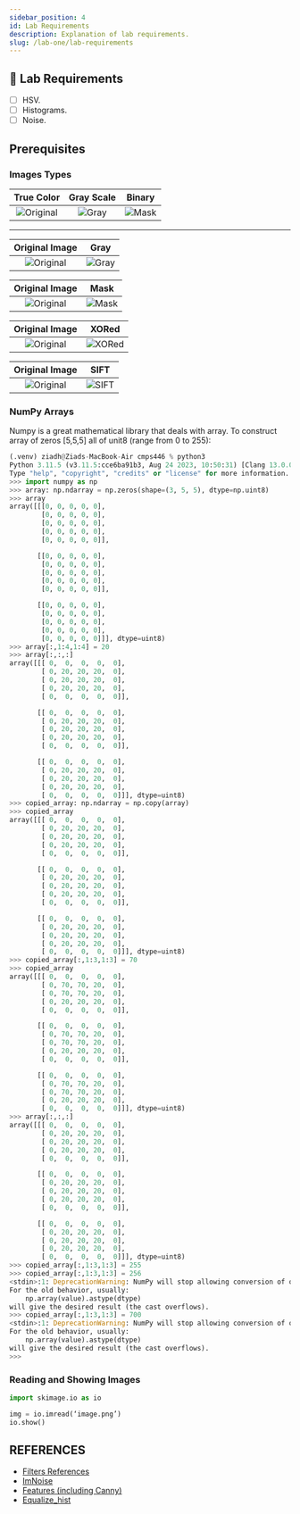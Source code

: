 ```yaml
---
sidebar_position: 4
id: Lab Requirements
description: Explanation of lab requirements.
slug: /lab-one/lab-requirements
---
```


## 📝 Lab Requirements
- [ ] HSV.
- [ ] Histograms.
- [ ] Noise.

## Prerequisites

### Images Types

True Color | Gray Scale | Binary
:---: | :---: | :---: |
![Original](/assets/images-types/original.png) | ![Gray](/assets/images-types/gray.png) | ![Mask](/assets/images-types/mask.png)

<hr/>

Original Image | Gray
:---: | :---:
![Original](/assets/images-types/original.png) | ![Gray](/assets/images-types/gray.png)


Original Image | Mask
:---: | :---:
![Original](/assets/images-types/original.png) | ![Mask](/assets/images-types/mask.png)

Original Image | XORed
:---: | :---:
![Original](/assets/images-types/original.png) | ![XORed](/assets/images-types/xored-img.png)

Original Image | SIFT
:---: | :---:
![Original](/assets/images-types/sift_without_mask.png) | ![SIFT](/assets/images-types/sift.png)

### NumPy Arrays
Numpy is a great mathematical library that deals with array. To construct array of zeros [5,5,5] all of unit8 (range from 0 to 255):
```python
(.venv) ziadh@Ziads-MacBook-Air cmps446 % python3 
Python 3.11.5 (v3.11.5:cce6ba91b3, Aug 24 2023, 10:50:31) [Clang 13.0.0 (clang-1300.0.29.30)] on darwin
Type "help", "copyright", "credits" or "license" for more information.
>>> import numpy as np
>>> array: np.ndarray = np.zeros(shape=(3, 5, 5), dtype=np.uint8)
>>> array
array([[[0, 0, 0, 0, 0],
        [0, 0, 0, 0, 0],
        [0, 0, 0, 0, 0],
        [0, 0, 0, 0, 0],
        [0, 0, 0, 0, 0]],

       [[0, 0, 0, 0, 0],
        [0, 0, 0, 0, 0],
        [0, 0, 0, 0, 0],
        [0, 0, 0, 0, 0],
        [0, 0, 0, 0, 0]],

       [[0, 0, 0, 0, 0],
        [0, 0, 0, 0, 0],
        [0, 0, 0, 0, 0],
        [0, 0, 0, 0, 0],
        [0, 0, 0, 0, 0]]], dtype=uint8)
>>> array[:,1:4,1:4] = 20
>>> array[:,:,:]
array([[[ 0,  0,  0,  0,  0],
        [ 0, 20, 20, 20,  0],
        [ 0, 20, 20, 20,  0],
        [ 0, 20, 20, 20,  0],
        [ 0,  0,  0,  0,  0]],

       [[ 0,  0,  0,  0,  0],
        [ 0, 20, 20, 20,  0],
        [ 0, 20, 20, 20,  0],
        [ 0, 20, 20, 20,  0],
        [ 0,  0,  0,  0,  0]],

       [[ 0,  0,  0,  0,  0],
        [ 0, 20, 20, 20,  0],
        [ 0, 20, 20, 20,  0],
        [ 0, 20, 20, 20,  0],
        [ 0,  0,  0,  0,  0]]], dtype=uint8)
>>> copied_array: np.ndarray = np.copy(array)
>>> copied_array
array([[[ 0,  0,  0,  0,  0],
        [ 0, 20, 20, 20,  0],
        [ 0, 20, 20, 20,  0],
        [ 0, 20, 20, 20,  0],
        [ 0,  0,  0,  0,  0]],

       [[ 0,  0,  0,  0,  0],
        [ 0, 20, 20, 20,  0],
        [ 0, 20, 20, 20,  0],
        [ 0, 20, 20, 20,  0],
        [ 0,  0,  0,  0,  0]],

       [[ 0,  0,  0,  0,  0],
        [ 0, 20, 20, 20,  0],
        [ 0, 20, 20, 20,  0],
        [ 0, 20, 20, 20,  0],
        [ 0,  0,  0,  0,  0]]], dtype=uint8)
>>> copied_array[:,1:3,1:3] = 70
>>> copied_array
array([[[ 0,  0,  0,  0,  0],
        [ 0, 70, 70, 20,  0],
        [ 0, 70, 70, 20,  0],
        [ 0, 20, 20, 20,  0],
        [ 0,  0,  0,  0,  0]],

       [[ 0,  0,  0,  0,  0],
        [ 0, 70, 70, 20,  0],
        [ 0, 70, 70, 20,  0],
        [ 0, 20, 20, 20,  0],
        [ 0,  0,  0,  0,  0]],

       [[ 0,  0,  0,  0,  0],
        [ 0, 70, 70, 20,  0],
        [ 0, 70, 70, 20,  0],
        [ 0, 20, 20, 20,  0],
        [ 0,  0,  0,  0,  0]]], dtype=uint8)
>>> array[:,:,:]
array([[[ 0,  0,  0,  0,  0],
        [ 0, 20, 20, 20,  0],
        [ 0, 20, 20, 20,  0],
        [ 0, 20, 20, 20,  0],
        [ 0,  0,  0,  0,  0]],

       [[ 0,  0,  0,  0,  0],
        [ 0, 20, 20, 20,  0],
        [ 0, 20, 20, 20,  0],
        [ 0, 20, 20, 20,  0],
        [ 0,  0,  0,  0,  0]],

       [[ 0,  0,  0,  0,  0],
        [ 0, 20, 20, 20,  0],
        [ 0, 20, 20, 20,  0],
        [ 0, 20, 20, 20,  0],
        [ 0,  0,  0,  0,  0]]], dtype=uint8)
>>> copied_array[:,1:3,1:3] = 255
>>> copied_array[:,1:3,1:3] = 256
<stdin>:1: DeprecationWarning: NumPy will stop allowing conversion of out-of-bound Python integers to integer arrays.  The conversion of 256 to uint8 will fail in the future.
For the old behavior, usually:
    np.array(value).astype(dtype)
will give the desired result (the cast overflows).
>>> copied_array[:,1:3,1:3] = 700
<stdin>:1: DeprecationWarning: NumPy will stop allowing conversion of out-of-bound Python integers to integer arrays.  The conversion of 700 to uint8 will fail in the future.
For the old behavior, usually:
    np.array(value).astype(dtype)
will give the desired result (the cast overflows).
>>> 
```

### Reading and Showing Images
```python
import skimage.io as io

img = io.imread(‘image.png’)
io.show()
```

## REFERENCES
- [Filters References](https://scikit-image.org/docs/dev/api/skimage.filters.html)
- [ImNoise](http://scikit-image.org/docs/dev/api/skimage.util.html)
- [Features (including Canny)](http://scikit-image.org/docs/dev/api/skimage.feature.html)
- [Equalize_hist](http://scikit-image.org/docs/dev/api/skimage.exposure.html#skimage.exposure.equalize_hist)